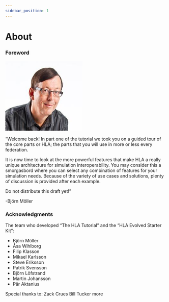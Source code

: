 ```yaml
---
sidebar_position: 1
---
```


# About

### Foreword

![Björn Möller](../img/bjorn_moller_profile.png)

“Welcome back! In part one of the tutorial we took you on a guided tour of the core parts or HLA; the parts that you will use in more or less every federation.

It is now time to look at the more powerful features that make HLA a really unique architecture for simulation interoperability. You may consider this a smorgasbord where you can select any combination of features for your simulation needs. Because of the variety of use cases and solutions, plenty of discussion is provided after each example.

Do not distribute this draft yet!”

-Björn Möller

### Acknowledgments

The team who developed “The HLA Tutorial” and the “HLA Evolved Starter Kit”:
- Björn Möller
- Åsa Wihlborg
- Filip Klasson
- Mikael Karlsson
- Steve Eriksson
- Patrik Svensson
- Björn Löfstrand
- Martin Johansson
- Pär Aktanius

Special thanks to: 
Zack Crues
Bill Tucker
more

